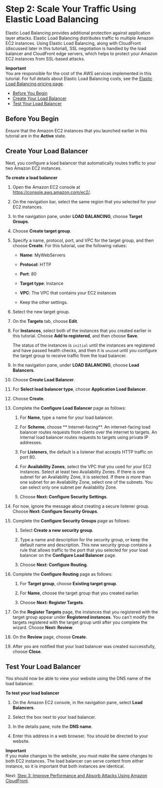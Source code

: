 # Step 2: Scale Your Traffic Using Elastic Load Balancing<a name="tutorials-ddos-cross-service-ELB"></a>

Elastic Load Balancing provides additional protection against application layer attacks\. Elastic Load Balancing distributes traffic to multiple Amazon EC2 instances\. Using Elastic Load Balancing, along with CloudFront \(discussed later in this tutorial\), SSL negotiation is handled by the load balancer and CloudFront edge servers, which helps to protect your Amazon EC2 instances from SSL\-based attacks\. 

**Important**  
You are responsible for the cost of the AWS services implemented in this tutorial\. For full details about Elastic Load Balancing costs, see the [Elastic Load Balancing pricing page](https://aws.amazon.com/elasticloadbalancing/pricing/)\. 


+ [Before You Begin](#tutorials-ddos-cross-service-ELB-before)
+ [Create Your Load Balancer](#tutorials-ddos-cross-service-ELB-create)
+ [Test Your Load Balancer](#tutorials-ddos-cross-service-ELB-test)

## Before You Begin<a name="tutorials-ddos-cross-service-ELB-before"></a>

Ensure that the Amazon EC2 instances that you launched earlier in this tutorial are in the **Active** state\. 

## Create Your Load Balancer<a name="tutorials-ddos-cross-service-ELB-create"></a>

Next, you configure a load balancer that automatically routes traffic to your two Amazon EC2 instances\.

**To create a load balancer**

1. Open the Amazon EC2 console at [https://console\.aws\.amazon\.com/ec2/](https://console.aws.amazon.com/ec2/)\.

1. On the navigation bar, select the same region that you selected for your EC2 instances\.

1. In the navigation pane, under **LOAD BALANCING**, choose **Target Groups**\.

1. Choose **Create target group**\.

1. Specify a name, protocol, port, and VPC for the target group, and then choose **Create**\. For this tutorial, use the following values:

   + **Name**: MyWebServers

   + **Protocol**: HTTP

   + **Port**: 80

   + **Target type**: Instance

   + **VPC**: The VPC that contains your EC2 instances

   + Keep the other settings\.

1. Select the new target group\.

1. On the **Targets** tab, choose **Edit**\.

1. For **Instances**, select both of the instances that you created earlier in this tutorial\. Choose **Add to registered**, and then choose **Save**\.

   The status of the instances is `initial` until the instances are registered and have passed health checks, and then it is `unused` until you configure the target group to receive traffic from the load balancer\.

1. In the navigation pane, under **LOAD BALANCING**, choose **Load Balancers**\.

1. Choose **Create Load Balancer**\.

1. For **Select load balancer type**, choose **Application Load Balancer**\.

1. Choose **Create**\.

1. Complete the **Configure Load Balancer** page as follows:

   1. For **Name**, type a name for your load balancer\.

   1. For **Scheme**, choose ** Internet\-facing**\. An internet\-facing load balancer routes requests from clients over the internet to targets\. An internal load balancer routes requests to targets using private IP addresses\.

   1. For **Listeners**, the default is a listener that accepts HTTP traffic on port 80\. 

   1. For **Availability Zones**, select the VPC that you used for your EC2 instances\. Select at least two Availability Zones\. If there is one subnet for an Availability Zone, it is selected\. If there is more than one subnet for an Availability Zone, select one of the subnets\. You can select only one subnet per Availability Zone\.

   1. Choose **Next: Configure Security Settings**\.

1. For now, ignore the message about creating a secure listener group\. Choose **Next: Configure Security Groups**\.

1. Complete the **Configure Security Groups** page as follows:

   1. Select **Create a new security group**\.

   1. Type a name and description for the security group, or keep the default name and description\. This new security group contains a rule that allows traffic to the port that you selected for your load balancer on the **Configure Load Balancer** page\.

   1. Choose **Next: Configure Routing**\.

1. Complete the **Configure Routing** page as follows:

   1. For **Target group**, choose **Existing target group**\.

   1. For **Name**, choose the target group that you created earlier\. 

   1. Choose **Next: Register Targets**\.

1. On the **Register Targets** page, the instances that you registered with the target group appear under **Registered instances**\. You can't modify the targets registered with the target group until after you complete the wizard\. Choose **Next: Review**\.

1. On the **Review** page, choose **Create**\.

1. After you are notified that your load balancer was created successfully, choose **Close**\.

## Test Your Load Balancer<a name="tutorials-ddos-cross-service-ELB-test"></a>

You should now be able to view your website using the DNS name of the load balancer\.

**To test your load balancer**

1. On the Amazon EC2 console, in the navigation pane, select **Load Balancers**\.

1. Select the box next to your load balancer\.

1. In the details pane, note the **DNS name**\.

1. Enter this address in a web browser\. You should be directed to your website\. 

**Important**  
If you make changes to the website, you must make the same changes to both EC2 instances\. The load balancer can serve content from either instance, so it is important that both instances are identical\.

Next: [Step 3: Improve Performance and Absorb Attacks Using Amazon CloudFront](tutorials-ddos-cross-service-CF.md)\.